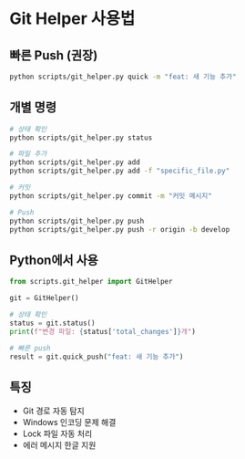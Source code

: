 # Git Helper 사용법

## 빠른 Push (권장)
```bash
python scripts/git_helper.py quick -m "feat: 새 기능 추가"
```

## 개별 명령
```bash
# 상태 확인
python scripts/git_helper.py status

# 파일 추가
python scripts/git_helper.py add
python scripts/git_helper.py add -f "specific_file.py"

# 커밋
python scripts/git_helper.py commit -m "커밋 메시지"

# Push
python scripts/git_helper.py push
python scripts/git_helper.py push -r origin -b develop
```

## Python에서 사용
```python
from scripts.git_helper import GitHelper

git = GitHelper()

# 상태 확인
status = git.status()
print(f"변경 파일: {status['total_changes']}개")

# 빠른 push
result = git.quick_push("feat: 새 기능 추가")
```

## 특징
- Git 경로 자동 탐지
- Windows 인코딩 문제 해결
- Lock 파일 자동 처리
- 에러 메시지 한글 지원
